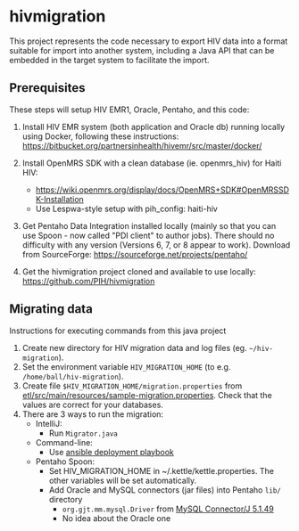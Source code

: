 hivmigration
============

This project represents the code necessary to export HIV data into a format suitable for import into another system,
including a Java API that can be embedded in the target system to facilitate the import.

## Prerequisites

These steps will setup HIV EMR1, Oracle, Pentaho, and this code: 

1. Install HIV EMR system (both application and Oracle db) running locally using Docker, following these instructions:
https://bitbucket.org/partnersinhealth/hivemr/src/master/docker/

2. Install OpenMRS SDK with a clean database (ie. openmrs_hiv) for Haiti HIV:
   - https://wiki.openmrs.org/display/docs/OpenMRS+SDK#OpenMRSSDK-Installation
   - Use Lespwa-style setup with pih_config: haiti-hiv

3. Get Pentaho Data Integration installed locally (mainly so that you can use Spoon - now called "PDI client" to author jobs).  There should no difficulty with any version (Versions 6, 7, or 8 appear to work).  Download from SourceForge:
https://sourceforge.net/projects/pentaho/

4. Get the hivmigration project cloned and available to use locally:
https://github.com/PIH/hivmigration


## Migrating data

Instructions for executing commands from this java project 

1. Create new directory for HIV migration data and log files (eg. `~/hiv-migration`).
2. Set the environment variable `HIV_MIGRATION_HOME` (to e.g. `/home/ball/hiv-migration`).
3. Create file `$HIV_MIGRATION_HOME/migration.properties` from
   [etl/src/main/resources/sample-migration.properties](https://github.com/PIH/hivmigration/blob/master/etl/src/main/resources/sample-migration.properties).
   Check that the values are correct for your databases.
4. There are 3 ways to run the migration:
   - IntelliJ:  
     - Run `Migrator.java`
   - Command-line:  
     - Use [ansible deployment playbook](https://bitbucket.org/partnersinhealth/deployment/src/master/playbooks/roles/hiv-migration/)
   - Pentaho Spoon: 
     - Set HIV_MIGRATION_HOME in ~/.kettle/kettle.properties.  The other variables will be set automatically.
     - Add Oracle and MySQL connectors (jar files) into Pentaho `lib/` directory
         - `org.gjt.mm.mysql.Driver` from [MySQL Connector/J 5.1.49](https://mvnrepository.com/artifact/mysql/mysql-connector-java/5.1.49)
         - No idea about the Oracle one
         




